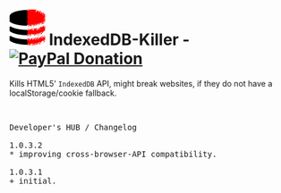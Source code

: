 <h1><img alt="" src="resources/icon.png" height="64" width="64"/> IndexedDB-Killer - &nbsp; &nbsp; <a href="https://paypal.me/e1adkarak0" ok><img src="https://www.paypalobjects.com/webstatic/mktg/Logo/pp-logo-100px.png" alt="PayPal Donation" ok></a></h1></h1>

Kills HTML5' <code>IndexedDB</code> API,
might break websites, if they do not have a localStorage/cookie fallback.

<img width="0" height="0" alt="" src="resources/screenshot1.png"/>


<pre>
Developer's HUB / Changelog

1.0.3.2
* improving cross-browser-API compatibility.

1.0.3.1
+ initial.
</pre>
